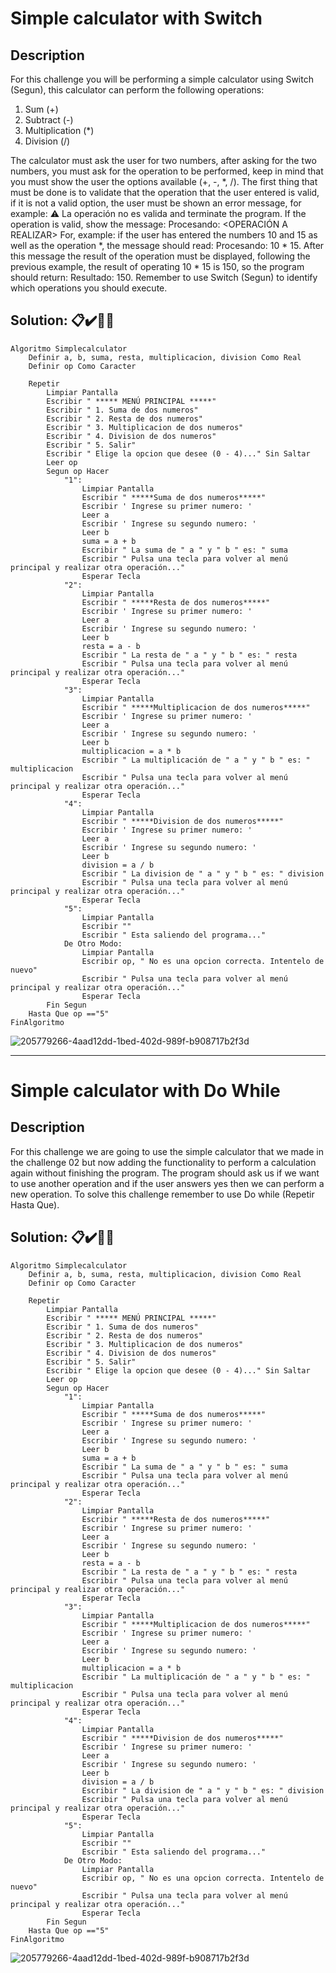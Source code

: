 # Simple calculator with Switch
## Description
For this challenge you will be performing a simple calculator using Switch (Segun), this calculator can perform the following operations:

1. Sum (+)
2. Subtract (-)
3. Multiplication (*)
4. Division (/)

The calculator must ask the user for two numbers, after asking for the two numbers, you must ask for the operation to be performed, keep in mind that you must show the user the options available (+, -, *, /). The first thing that must be done is to validate that the operation that the user entered is valid, if it is not a valid option, the user must be shown an error message, for example: ⚠️ La operación no es valida and terminate the program. If the operation is valid, show the message: Procesando: <OPERACIÓN A REALIZAR> For, example: if the user has entered the numbers 10 and 15 as well as the operation *, the message should read: Procesando: 10 * 15. After this message the result of the operation must be displayed, following the previous example, the result of operating 10 * 15 is 150, so the program should return: Resultado: 150. Remember to use Switch (Segun) to identify which operations you should execute.

## **Solution:** 📋✔️🎊✨

```
Algoritmo Simplecalculator
	Definir a, b, suma, resta, multiplicacion, division Como Real
	Definir op Como Caracter
	
	Repetir
		Limpiar Pantalla
		Escribir " ***** MENÚ PRINCIPAL *****"
		Escribir " 1. Suma de dos numeros"
		Escribir " 2. Resta de dos numeros"
		Escribir " 3. Multiplicacion de dos numeros"
		Escribir " 4. Division de dos numeros"
		Escribir " 5. Salir"
		Escribir " Elige la opcion que desee (0 - 4)..." Sin Saltar
		Leer op
		Segun op Hacer
			"1":
				Limpiar Pantalla
				Escribir " *****Suma de dos numeros*****"
				Escribir ' Ingrese su primer numero: '
				Leer a
				Escribir ' Ingrese su segundo numero: '
				Leer b
				suma = a + b
				Escribir " La suma de " a " y " b " es: " suma
				Escribir " Pulsa una tecla para volver al menú principal y realizar otra operación..."
				Esperar Tecla
			"2":
				Limpiar Pantalla
				Escribir " *****Resta de dos numeros*****"
				Escribir ' Ingrese su primer numero: '
				Leer a
				Escribir ' Ingrese su segundo numero: '
				Leer b
				resta = a - b
				Escribir " La resta de " a " y " b " es: " resta
				Escribir " Pulsa una tecla para volver al menú principal y realizar otra operación..."
				Esperar Tecla
			"3":
				Limpiar Pantalla
				Escribir " *****Multiplicacion de dos numeros*****"
				Escribir ' Ingrese su primer numero: '
				Leer a
				Escribir ' Ingrese su segundo numero: '
				Leer b
				multiplicacion = a * b
				Escribir " La multiplicación de " a " y " b " es: " multiplicacion
				Escribir " Pulsa una tecla para volver al menú principal y realizar otra operación..."
				Esperar Tecla
			"4":
				Limpiar Pantalla
				Escribir " *****Division de dos numeros*****"
				Escribir ' Ingrese su primer numero: '
				Leer a
				Escribir ' Ingrese su segundo numero: '
				Leer b
				division = a / b
				Escribir " La division de " a " y " b " es: " division
				Escribir " Pulsa una tecla para volver al menú principal y realizar otra operación..."
				Esperar Tecla
			"5": 
				Limpiar Pantalla
				Escribir ""
				Escribir " Esta saliendo del programa..."
			De Otro Modo:
				Limpiar Pantalla
				Escribir op, " No es una opcion correcta. Intentelo de nuevo"
				Escribir " Pulsa una tecla para volver al menú principal y realizar otra operación..."
				Esperar Tecla
		Fin Segun
	Hasta Que op =="5"
FinAlgoritmo
```

![205779266-4aad12dd-1bed-402d-989f-b908717b2f3d](https://user-images.githubusercontent.com/107091326/206066486-94ca42d5-9353-4ebe-bf38-4419af086541.gif)


---

# Simple calculator with Do While
## Description
For this challenge we are going to use the simple calculator that we made in the challenge 02 but now adding the functionality to perform a calculation again without finishing the program. The program should ask us if we want to use another operation and if the user answers yes then we can perform a new operation. To solve this challenge remember to use Do while (Repetir Hasta Que).

## **Solution:** 📋✔️🎊✨

```
Algoritmo Simplecalculator
	Definir a, b, suma, resta, multiplicacion, division Como Real
	Definir op Como Caracter
	
	Repetir
		Limpiar Pantalla
		Escribir " ***** MENÚ PRINCIPAL *****"
		Escribir " 1. Suma de dos numeros"
		Escribir " 2. Resta de dos numeros"
		Escribir " 3. Multiplicacion de dos numeros"
		Escribir " 4. Division de dos numeros"
		Escribir " 5. Salir"
		Escribir " Elige la opcion que desee (0 - 4)..." Sin Saltar
		Leer op
		Segun op Hacer
			"1":
				Limpiar Pantalla
				Escribir " *****Suma de dos numeros*****"
				Escribir ' Ingrese su primer numero: '
				Leer a
				Escribir ' Ingrese su segundo numero: '
				Leer b
				suma = a + b
				Escribir " La suma de " a " y " b " es: " suma
				Escribir " Pulsa una tecla para volver al menú principal y realizar otra operación..."
				Esperar Tecla
			"2":
				Limpiar Pantalla
				Escribir " *****Resta de dos numeros*****"
				Escribir ' Ingrese su primer numero: '
				Leer a
				Escribir ' Ingrese su segundo numero: '
				Leer b
				resta = a - b
				Escribir " La resta de " a " y " b " es: " resta
				Escribir " Pulsa una tecla para volver al menú principal y realizar otra operación..."
				Esperar Tecla
			"3":
				Limpiar Pantalla
				Escribir " *****Multiplicacion de dos numeros*****"
				Escribir ' Ingrese su primer numero: '
				Leer a
				Escribir ' Ingrese su segundo numero: '
				Leer b
				multiplicacion = a * b
				Escribir " La multiplicación de " a " y " b " es: " multiplicacion
				Escribir " Pulsa una tecla para volver al menú principal y realizar otra operación..."
				Esperar Tecla
			"4":
				Limpiar Pantalla
				Escribir " *****Division de dos numeros*****"
				Escribir ' Ingrese su primer numero: '
				Leer a
				Escribir ' Ingrese su segundo numero: '
				Leer b
				division = a / b
				Escribir " La division de " a " y " b " es: " division
				Escribir " Pulsa una tecla para volver al menú principal y realizar otra operación..."
				Esperar Tecla
			"5": 
				Limpiar Pantalla
				Escribir ""
				Escribir " Esta saliendo del programa..."
			De Otro Modo:
				Limpiar Pantalla
				Escribir op, " No es una opcion correcta. Intentelo de nuevo"
				Escribir " Pulsa una tecla para volver al menú principal y realizar otra operación..."
				Esperar Tecla
		Fin Segun
	Hasta Que op =="5"
FinAlgoritmo
```
![205779266-4aad12dd-1bed-402d-989f-b908717b2f3d](https://user-images.githubusercontent.com/107091326/206066468-b3bf9d4a-c165-4082-bfe5-33bf45bf7b4c.gif)

